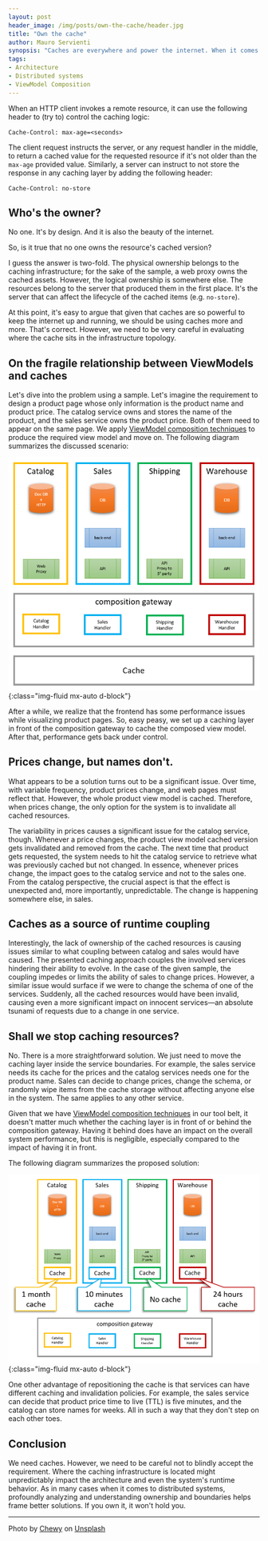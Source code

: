 ```yaml
---
layout: post
header_image: /img/posts/own-the-cache/header.jpg
title: "Own the cache"
author: Mauro Servienti
synopsis: "Caches are everywhere and power the internet. When it comes to distributed systems, they are an essential tool in our tool belt. However, special care needs to be put into defining who owns the cache."
tags:
- Architecture
- Distributed systems
- ViewModel Composition
---
```


When an HTTP client invokes a remote resource, it can use the following header to (try to) control the caching logic:

```
Cache-Control: max-age=<seconds>
```

The client request instructs the server, or any request handler in the middle, to return a cached value for the requested resource if it's not older than the `max-age` provided value. Similarly, a server can instruct to not store the response in any caching layer by adding the following header:

```
Cache-Control: no-store
```

## Who's the owner?

No one. It's by design. And it is also the beauty of the internet.

So, is it true that no one owns the resource's cached version?

I guess the answer is two-fold. The physical ownership belongs to the caching infrastructure; for the sake of the sample, a web proxy owns the cached assets. However, the logical ownership is somewhere else. The resources belong to the server that produced them in the first place. It's the server that can affect the lifecycle of the cached items (e.g. `no-store`).

At this point, it's easy to argue that given that caches are so powerful to keep the internet up and running, we should be using caches more and more. That's correct. However, we need to be very careful in evaluating where the cache sits in the infrastructure topology.

## On the fragile relationship between ViewModels and caches

Let's dive into the problem using a sample. Let's imagine the requirement to design a product page whose only information is the product name and product price. The catalog service owns and stores the name of the product, and the sales service owns the product price. Both of them need to appear on the same page. We apply [ViewModel composition techniques](https://milestone.topics.it/categories/view-model-composition) to produce the required view model and move on. The following diagram summarizes the discussed scenario:

![cache layer in front of the composition gateway](/img/posts/own-the-cache/outside.png){:class="img-fluid mx-auto d-block"}

After a while, we realize that the frontend has some performance issues while visualizing product pages. So, easy peasy, we set up a caching layer in front of the composition gateway to cache the composed view model. After that, performance gets back under control.

## Prices change, but names don't.

What appears to be a solution turns out to be a significant issue. Over time, with variable frequency, product prices change, and web pages must reflect that. However, the whole product view model is cached. Therefore, when prices change, the only option for the system is to invalidate all cached resources.

The variability in prices causes a significant issue for the catalog service, though. Whenever a price changes, the product view model cached version gets invalidated and removed from the cache. The next time that product gets requested, the system needs to hit the catalog service to retrieve what was previously cached but not changed. In essence, whenever prices change, the impact goes to the catalog service and not to the sales one. From the catalog perspective, the crucial aspect is that the effect is unexpected and, more importantly, unpredictable. The change is happening somewhere else, in sales.

## Caches as a source of runtime coupling

Interestingly, the lack of ownership of the cached resources is causing issues similar to what coupling between catalog and sales would have caused. The presented caching approach couples the involved services hindering their ability to evolve. In the case of the given sample, the coupling impedes or limits the ability of sales to change prices. However, a similar issue would surface if we were to change the schema of one of the services. Suddenly, all the cached resources would have been invalid, causing even a more significant impact on innocent services—an absolute tsunami of requests due to a change in one service.

## Shall we stop caching resources?

No. There is a more straightforward solution. We just need to move the caching layer inside the service boundaries. For example, the sales service needs its cache for the prices and the catalog services needs one for the product name. Sales can decide to change prices, change the schema, or randomly wipe items from the cache storage without affecting anyone else in the system. The same applies to any other service.

Given that we have [ViewModel composition techniques](https://milestone.topics.it/categories/view-model-composition) in our tool belt, it doesn't matter much whether the caching layer is in front of or behind the composition gateway. Having it behind does have an impact on the overall system performance, but this is negligible, especially compared to the impact of having it in front.

The following diagram summarizes the proposed solution:

![cache layers between services and the composition gateway](/img/posts/own-the-cache/inside.png){:class="img-fluid mx-auto d-block"}

One other advantage of repositioning the cache is that services can have different caching and invalidation policies. For example, the sales service can decide that product price time to live (TTL) is five minutes, and the catalog can store names for weeks. All in such a way that they don't step on each other toes.

## Conclusion

We need caches. However, we need to be careful not to blindly accept the requirement. Where the caching infrastructure is located might unpredictably impact the architecture and even the system's runtime behavior. As in many cases when it comes to distributed systems, profoundly analyzing and understanding ownership and boundaries helps frame better solutions. If you own it, it won't hold you.

---

Photo by <a href="https://unsplash.com/@chewy?utm_source=unsplash&utm_medium=referral&utm_content=creditCopyText">Chewy</a> on <a href="https://unsplash.com/s/photos/owner?utm_source=unsplash&utm_medium=referral&utm_content=creditCopyText">Unsplash</a>

